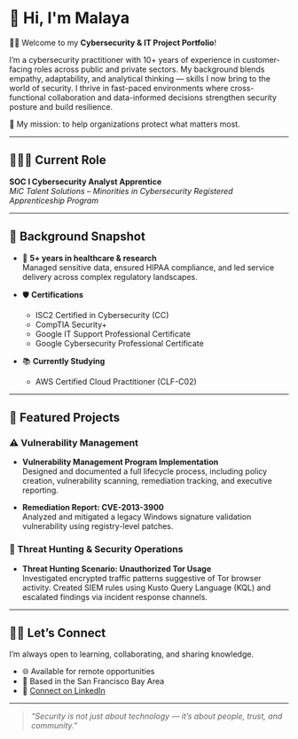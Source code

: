 # 🌺 Hi, I'm Malaya

👋🏾 Welcome to my **Cybersecurity & IT Project Portfolio**!

I’m a cybersecurity practitioner with 10+ years of experience in customer-facing roles across public and private sectors. My background blends empathy, adaptability, and analytical thinking — skills I now bring to the world of security. I thrive in fast-paced environments where cross-functional collaboration and data-informed decisions strengthen security posture and build resilience.

🔐 My mission: to help organizations protect what matters most.

---

## 👩🏾‍💻 Current Role
**SOC I Cybersecurity Analyst Apprentice**  
*MiC Talent Solutions – Minorities in Cybersecurity Registered Apprenticeship Program*

---

## 📌 Background Snapshot

- 🏥 **5+ years in healthcare & research**  
  Managed sensitive data, ensured HIPAA compliance, and led service delivery across complex regulatory landscapes.

- 🛡️ **Certifications**
  - ISC2 Certified in Cybersecurity (CC)
  - CompTIA Security+
  - Google IT Support Professional Certificate
  - Google Cybersecurity Professional Certificate

- 📚 **Currently Studying**
  - AWS Certified Cloud Practitioner (CLF-C02)

---

## 🎯 Featured Projects

### ⚠️ Vulnerability Management

- **Vulnerability Management Program Implementation**  
  Designed and documented a full lifecycle process, including policy creation, vulnerability scanning, remediation tracking, and executive reporting.

- **Remediation Report: CVE-2013-3900**  
  Analyzed and mitigated a legacy Windows signature validation vulnerability using registry-level patches.

### 🚨 Threat Hunting & Security Operations

- **Threat Hunting Scenario: Unauthorized Tor Usage**  
  Investigated encrypted traffic patterns suggestive of Tor browser activity. Created SIEM rules using Kusto Query Language (KQL) and escalated findings via incident response channels.

---

## 🤝🏾 Let’s Connect

I’m always open to learning, collaborating, and sharing knowledge.

- 🌐 Available for remote opportunities  
- 📍 Based in the San Francisco Bay Area  
- 🔗 [Connect on LinkedIn](https://www.linkedin.com/in/your-profile)

---

> *“Security is not just about technology — it’s about people, trust, and community.”*
